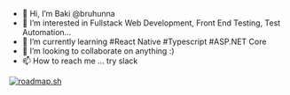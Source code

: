 - 👋 Hi, I’m Baki @bruhunna 
- 👀 I’m interested in Fullstack Web Development, Front End Testing, Test Automation...
- 🌱 I’m currently learning #React Native #Typescript #ASP.NET Core
- 💞️ I’m looking to collaborate on anything :) 
- 📫 How to reach me ... try slack 

[![roadmap.sh](https://roadmap.sh/card/wide/6770aca470129741a8d9e713?variant=dark)](https://roadmap.sh)

<!---
bruhunna/bruhunna is a ✨ special ✨ repository because its `README.md` (this file) appears on your GitHub profile.
You can click the Preview link to take a look at your changes.
--->
